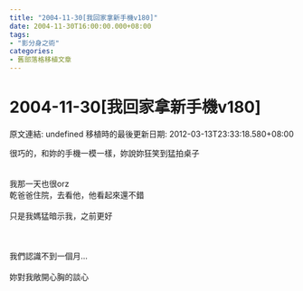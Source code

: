 ```yaml
---
title: "2004-11-30[我回家拿新手機v180]"
date: 2004-11-30T16:00:00.000+08:00
tags: 
- "影分身之術"
categories:
- 舊部落格移植文章
---
```


# 2004-11-30[我回家拿新手機v180]

原文連結: undefined
移植時的最後更新日期: 2012-03-13T23:33:18.580+08:00

很巧的，和妳的手機一模一樣，妳說妳狂笑到猛拍桌子<br /><br /><br />我那一天也很orz<br />乾爸爸住院，去看他，他看起來還不錯<br /><br />只是我媽猛暗示我，之前更好<br /><br /><br /><br />我們認識不到一個月...<br /><br />妳對我敞開心胸的談心
